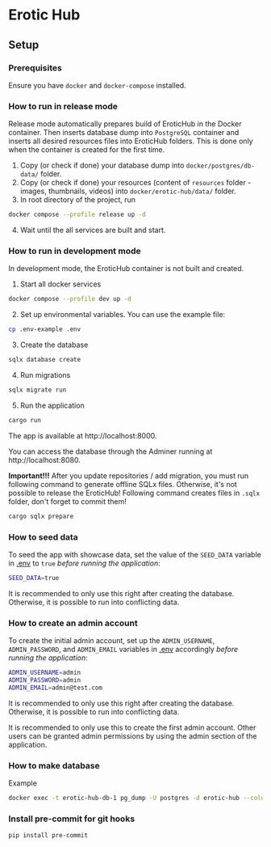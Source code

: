 # Erotic Hub

## Setup

### Prerequisites

Ensure you have `docker` and `docker-compose` installed.

### How to run in release mode

Release mode automatically prepares build of EroticHub in the Docker container. Then inserts database dump into
`PostgreSQL` container and inserts all desired resources files
into EroticHub folders. This is done only when the container is created for the first time.

1. Copy (or check if done) your database dump into `docker/postgres/db-data/` folder.
2. Copy (or check if done) your resources (content of `resources` folder - images, thumbnails, videos) into
   `docker/erotic-hub/data/` folder.
3. In root directory of the project, run

```bash
docker compose --profile release up -d
```

4. Wait until the all services are built and start.

### How to run in development mode

In development mode, the EroticHub container is not built and created.

1. Start all docker services

```bash
docker compose --profile dev up -d
```

2. Set up environmental variables. You can use the example file:

```bash
cp .env-example .env
```

3. Create the database

```bash
sqlx database create
```

4. Run migrations

```bash
sqlx migrate run
```

5. Run the application

```bash
cargo run
```

The app is available at http://localhost:8000.

You can access the database through the Adminer running at http://localhost:8080.

**Important!!!** After you update repositories / add migration, you must run following command to generate offline SQLx
files. Otherwise, it's not possible to release the EroticHub! Following command creates files in `.sqlx` folder,
don't forget to commit them!

```bash
cargo sqlx prepare
```

### How to seed data

To seed the app with showcase data, set the value of the `SEED_DATA` variable in [.env](.env) to `true` _before running the application_:

```bash
SEED_DATA=true
```

It is recommended to only use this right after creating the database. Otherwise, it is possible to run into conflicting data.

### How to create an admin account

To create the initial admin account, set up the `ADMIN_USERNAME`, `ADMIN_PASSWORD`, and `ADMIN_EMAIL` variables in [.env](.env) accordingly _before running the application_:

```bash
ADMIN_USERNAME=admin
ADMIN_PASSWORD=admin
ADMIN_EMAIL=admin@test.com
```

It is recommended to only use this right after creating the database. Otherwise, it is possible to run into conflicting data.

It is recommended to only use this to create the first admin account. Other users can be granted admin permissions by using the admin section of the application.

### How to make database

Example

```bash
docker exec -t erotic-hub-db-1 pg_dump -U postgres -d erotic-hub --column-inserts --create > docker/postgres/db-data/dump2.sql
```

### Install pre-commit for git hooks

```bash
pip install pre-commit
```
